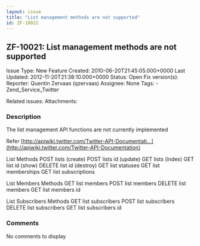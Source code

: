 ```yaml
---
layout: issue
title: "List management methods are not supported"
id: ZF-10021
---
```


ZF-10021: List management methods are not supported
---------------------------------------------------

 Issue Type: New Feature Created: 2010-06-20T21:45:05.000+0000 Last Updated: 2012-11-20T21:38:10.000+0000 Status: Open Fix version(s): 
 Reporter:  Quentin Zervaas (qzervaas)  Assignee:  None  Tags: - Zend\_Service\_Twitter
 
 Related issues: 
 Attachments: 
### Description

The list management API functions are not currently implemented

Refer [http://apiwiki.twitter.com/Twitter-API-Documentati…](http://apiwiki.twitter.com/Twitter-API-Documentation)

List Methods POST lists (create) POST lists id (update) GET lists (index) GET list id (show) DELETE list id (destroy) GET list statuses GET list memberships GET list subscriptions

List Members Methods GET list members POST list members DELETE list members GET list members id

List Subscribers Methods GET list subscribers POST list subscribers DELETE list subscribers GET list subscribers id

 

 

### Comments

No comments to display